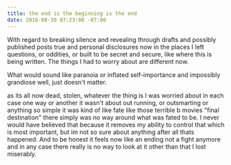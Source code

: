 ```yaml
---
title: the end is the beginning is the end
date: 2016-08-30 07:23:00 -07:00
---
```



With regard to breaking silence and revealing through drafts and possibly published posts true and personal disclosures now in the places I left questions, or oddities, or built to be secret and secure, like where this is being written. The things I had to worry about are different now. 

What would sound like paranoia or inflated self-importance and impossibly grandiose well, just doesn't matter.

 as its all now dead, stolen, whatever the thing is I was worried about in each case one way or another it wasn't about out running, or outsmarting or anything so simple it was kind of like fate like those terrible b movies "final destination" there simply was no way around what was fated to be. I never would have believed that because it removes my ability to control that which is most important, but im not so sure about anything after all thats happened. And to be honest it feels now like an ending not a fight anymore and in any case there really is no way to look at it other than that I lost miserably. 